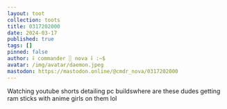 ```yaml
---
layout: toot
collection: toots
title: 0317202000
date: 2024-03-17
published: true
tags: []
pinned: false
author: ⸸ commander ░ nova ⸸ :~$
avatar: /img/avatar/daemon.jpeg
mastodon: https://mastodon.online/@cmdr_nova/0317202000
---
```


Watching youtube shorts detailing pc buildswhere are these dudes getting ram sticks with anime girls on them lol
